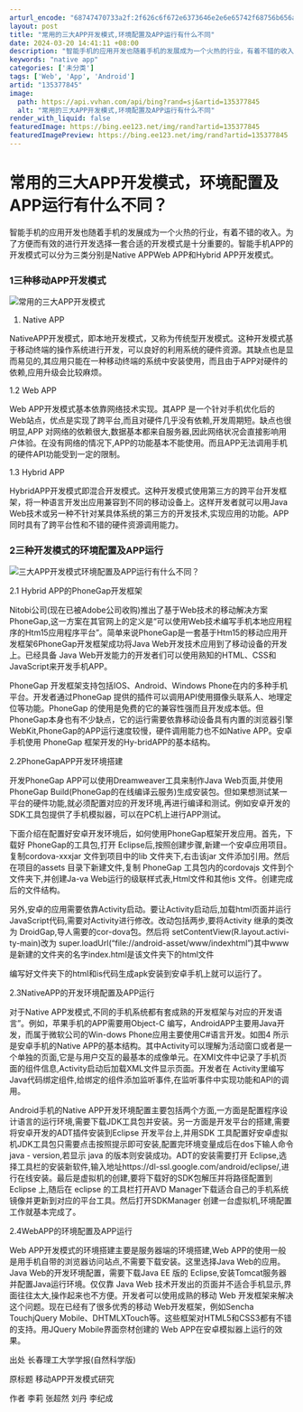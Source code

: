 ```yaml
---
arturl_encode: "68747470733a2f:2f626c6f672e6373646e2e6e65742f68756b656a697368752f:61727469636c652f64657461696c732f313335333737383435"
layout: post
title: "常用的三大APP开发模式,环境配置及APP运行有什么不同"
date: 2024-03-20 14:41:11 +08:00
description: "智能手机的应用开发也随着手机的发展成为一个火热的行业，有着不错的收入。为了方便而有效的进行开发选择一"
keywords: "native app"
categories: ['未分类']
tags: ['Web', 'App', 'Android']
artid: "135377845"
image:
  path: https://api.vvhan.com/api/bing?rand=sj&artid=135377845
  alt: "常用的三大APP开发模式,环境配置及APP运行有什么不同"
render_with_liquid: false
featuredImage: https://bing.ee123.net/img/rand?artid=135377845
featuredImagePreview: https://bing.ee123.net/img/rand?artid=135377845
---
```


# 常用的三大APP开发模式，环境配置及APP运行有什么不同？

智能手机的应用开发也随着手机的发展成为一个火热的行业，有着不错的收入。为了方便而有效的进行开发选择一套合适的开发模式是十分重要的。智能手机APP的开发模式可以分为三类分别是Native APPWeb APP和Hybrid APP开发模式。

### 1三种移动APP开发模式

![常用的三大APP开发模式](https://i-blog.csdnimg.cn/blog_migrate/1ca90f9f9d35fe17893ac6437a228cf8.jpeg)

1. Native APP

NativeAPP开发模式，即本地开发模式，又称为传统型开发模式。这种开发模式基于移动终端的操作系统进行开发，可以良好的利用系统的硬件资源。其缺点也是显而易见的,其应用只能在一种移动终端的系统中安装使用，而且由于APP对硬件的依赖,应用升级会比较麻烦。

1.2 Web APP

Web APP开发模式基本依靠网络技术实现。其APP 是一个针对手机优化后的 Web站点，优点是实现了跨平台,而且对硬件几乎没有依赖,开发周期短。缺点也很明显,APP 对网络的依赖很大,数据基本都来自服务器,因此网络状况会直接影响用户体验。在没有网络的情况下,APP的功能基本不能使用。而且APP无法调用手机的硬件API功能受到一定的限制。

1.3 Hybrid APP

HybridAPP开发模式即混合开发模式。这种开发模式使用第三方的跨平台开发框架，将一种语言开发出应用兼容到不同的移动设备上。这样开发者就可以用Java Web技术或另一种不针对某具体系统的第三方的开发技术,实现应用的功能。APP同时具有了跨平台性和不错的硬件资源调用能力。

### 2三种开发模式的环境配置及APP运行

![三大APP开发模式环境配置及APP运行有什么不同？](https://i-blog.csdnimg.cn/blog_migrate/37b6c0788f84b75dc7cc2604a69b97f0.jpeg)

2.1 Hybrid APP的PhoneGap开发框架

Nitobi公司(现在已被Adobe公司收购)推出了基于Web技术的移动解决方案PhoneGap,这一方案在其官网上的定义是“可以使用Web技术编写手机本地应用程序的Htm15应用程序平台”。简单来说PhoneGap是一套基于Htm15的移动应用开发框架6PhoneGap开发框架成功将Java Web开发技术应用到了移动设备的开发上。已经具备 Java Web开发能力的开发者们可以使用熟知的HTML、CSS和JavaScript来开发手机APP。

PhoneGap 开发框架支持包括IOS、Android、Windows Phone在内的多种手机平台。开发者通过PhoneGap 提供的插件可以调用API使用摄像头联系人、地理定位等功能。PhoneGap 的使用是免费的它的兼容性强而且开发成本低。但PhoneGap本身也有不少缺点，它的运行需要依靠移动设备具有内置的浏览器引擎WebKit,PhoneGap的APP运行速度较慢，硬件调用能力也不如Native APP。安卓手机使用 PhoneGap 框架开发的Hy-bridAPP的基本结构。

2.2PhoneGapAPP开发环境搭建

开发PhoneGap APP可以使用Dreamweaver工具来制作Java Web页面,并使用 PhoneGap Build(PhoneGap的在线编译云服务)生成安装包。但如果想测试某一平台的硬件功能,就必须配置对应的开发环境,再进行编译和测试。例如安卓开发的SDK工具包提供了手机模拟器，可以在PC机上进行APP测试。

下面介绍在配置好安卓开发环境后，如何使用PhoneGap框架开发应用。首先，下载好 PhoneGap的工具包,打开 Eclipse后,按照创建步骤,新建一个安卓应用项目。复制cordova-xxxjar 文件到项目中的lib 文件夹下,右击该jar 文件添加引用。然后在项目的assets 目录下新建文件,复制 PhoneGap 工具包内的cordovajs 文件到个文件夹下,并创建Ja-va Web运行的级联样式表,Html文件和其他is 文件。创建完成后的文件结构。

另外,安卓的应用需要依靠Activity启动。要让Activity启动后,加载html页面并运行JavaScript代码,需要对Activity进行修改。改动包括两步,要将Activity 继承的类改为 DroidGap,导人需要的cor-dova包。然后将 setContentView(R.layout.activi-ty-main)改为 super.loadUrl(“file://android-asset/www/indexhtml”)其中www是新建的文件夹的名字index.html是该文件夹下的html文件

编写好文件夹下的html和is代码生成apk安装到安卓手机上就可以运行了。

2.3NativeAPP的开发环境配置及APP运行

对于Native APP发模式,不同的手机系统都有套成熟的开发框架与对应的开发语言”。例如，苹果手机的APP需要用Object-C 编写，AndroidAPP主要用Java开发，而属于微软公司的Win-dows Phone应用主要使用C#语言开发。如图4 所示是安卓手机的Native APP的基本结构。其中Activity可以理解为活动窗口或者是一个单独的页面,它是与用户交互的最基本的成像单元。在XMI文件中记录了手机页面的组件信息,Activity启动后加载XML文件显示页面。开发者在 Activity里编写Java代码绑定组件,给绑定的组件添加监听事件,在监听事件中实现功能和API的调用。

Android手机的Native APP开发环境配置主要包括两个方面,一方面是配置程序设计语言的运行环境,需要下载JDK工具包并安装。另一方面是开发平台的搭建,需要将安卓开发的ADT插件安装到Eclipse 开发平台上,并用SDK 工具配置好安卓虚拟机JDK工具包只需要点击按照提示即可安装,配置完环境变量成后在dos下输人命令java - version,若显示 java 的版本则安装成功。ADT的安装需要打开 Eclipse,选择工具栏的安装新软件,输入地址https://dl-ssl.google.com/android/eclipse/,进行在线安装。最后是虚拟机的创建,要将下载好的SDK包解压并将路径配置到 Eclipse 上,随后在 eclipse 的工具栏打开AVD Manager下载适合自己的手机系统镜像并更新到对应的平台工具。然后打开SDKManager 创建一台虚拟机,环境配置工作就基本完成了。

2.4WebAPP的环境配置及APP运行

Web APP开发模式的环境搭建主要是服务器端的环境搭建,Web APP的使用一般是用手机自带的浏览器访问站点,不需要下载安装。这里选择Java Web的应用。Java Web的开发环境配置，需要下载Java EE 版的 Eclipse,安装Tomcat服务器并配置Java运行环境。仅仅靠 Java Web 技术开发出的页面并不适合手机显示,界面往往太大,操作起来也不方便。开发者可以使用成熟的移动 Web 开发框架来解决这个问题。现在已经有了很多优秀的移动 Web开发框架，例如Sencha TouchjQuery Mobile、DHTMLXTouch等。这些框架对HTML5和CSS3都有不错的支持。用JQuery Mobile界面奈材创建的 Web APP在安卓模拟器上运行的效果。

出处 长春理工大学学报(自然科学版)

原标题 移动APP开发模式研究

作者 李莉 张超然 刘丹 李纪成